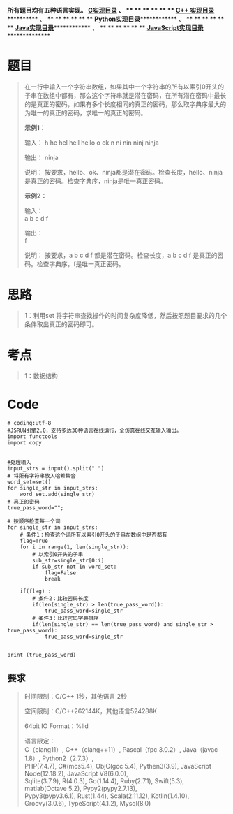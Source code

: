 **所有题目均有五种语言实现。
**[C实现目录](https://renjie.blog.csdn.net/article/details/129190260 "C实现目录")** 、
** ** ** ** ** ** **[C++
实现目录](https://blog.csdn.net/misayaaaaa/category_12036814.html "C++
实现目录")************** 、 ** ** ** ** ** **
**[Python实现目录](https://blog.csdn.net/misayaaaaa/category_12111005.html
"Python实现目录")************** 、 ** ** ** ** ** **
**[Java实现目录](https://blog.csdn.net/misayaaaaa/category_12111006.html
"Java实现目录")************** 、 ** ** ** ** ** **
**[JavaScript实现目录](https://blog.csdn.net/misayaaaaa/category_12199270.html
"JavaScript实现目录")****************

# 题目

>
> 在一行中输入一个字符串数组，如果其中一个字符串的所有以索引0开头的子串在数组中都有，那么这个字符串就是潜在密码，在所有潜在密码中最长的是真正的密码，如果有多个长度相同的真正的密码，那么取字典序最大的为唯一的真正的密码，求唯一的真正的密码。
>
> **示例1：**
>
> 输入： h he hel hell hello o ok n ni nin ninj ninja
>
> 输出： ninja
>
> 说明： 按要求，hello、ok、ninja都是潜在密码。检查长度，hello、ninja是真正的密码。检查字典序，ninja是唯一真正密码。
>
> **示例2：**
>
> 输入：  
>  a b c d f
>
> 输出：  
>  f
>
> 说明： 按要求，a b c d f 都是潜在密码。检查长度，a b c d f 是真正的密码。检查字典序，f是唯一真正密码。

# 思路

> 1：利用set 将字符串查找操作的时间复杂度降低，然后按照题目要求的几个条件取出真正的密码即可。

# 考点

> 1：数据结构

# Code

    
    
    # coding:utf-8
    #JSRUN引擎2.0，支持多达30种语言在线运行，全仿真在线交互输入输出。 
    import functools
    import copy
    
    
    #处理输入
    input_strs = input().split(" ")
    # 将所有字符串放入哈希集合
    word_set=set()
    for single_str in input_strs:
        word_set.add(single_str)
    # 真正的密码
    true_pass_word="";
    
    # 按顺序检查每一个词
    for single_str in input_strs:
        # 条件1：检查这个词所有以索引0开头的子串在数组中是否都有
        flag=True
        for i in range(1, len(single_str)):
            # 以索引0开头的子串
            sub_str=single_str[0:i]
            if sub_str not in word_set:
                flag=False
                break
    
        if(flag) :
            # 条件2：比较密码长度
            if(len(single_str) > len(true_pass_word)):
                true_pass_word=single_str
            # 条件3：比较密码字典排序
            if(len(single_str) == len(true_pass_word) and single_str > true_pass_word):
                true_pass_word=single_str
    
    
    print (true_pass_word)
    

## 要求

> 时间限制：C/C++ 1秒，其他语言 2秒
>
> 空间限制：C/C++262144K，其他语言524288K
>
> 64bit IO Format：%lld
>
> 语言限定：  
>  C（clang11）, C++（clang++11）, Pascal（fpc 3.0.2）, Java（javac 1.8）,
> Python2（2.7.3）,  
>  PHP(7.4.7), C#(mcs5.4), ObjC(gcc 5.4), Pythen3(3.9), JavaScript
> Node(12.18.2), JavaScript V8(6.0.0),  
>  Sqlite(3.7.9), R(4.0.3), Go(1.14.4), Ruby(2.7.1), Swift(5.3), matlab(Octave
> 5.2), Pypy2(pypy2.7.13),  
>  Pypy3(pypy3.6.1), Rust(1.44), Scala(2.11.12), Kotlin(1.4.10),
> Groovy(3.0.6), TypeScript(4.1.2), Mysql(8.0)

